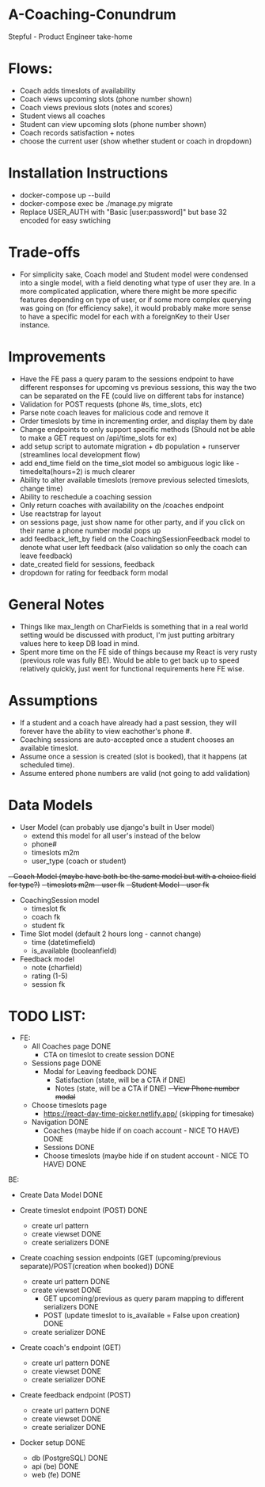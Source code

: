 # A-Coaching-Conundrum
Stepful - Product Engineer take-home 

# Flows:
- Coach adds timeslots of availability
- Coach views upcoming slots (phone number shown)
- Coach views previous slots (notes and scores)
- Student views all coaches 
- Student can view upcoming slots (phone number shown)
- Coach records satisfaction + notes
- choose the current user (show whether student or coach in dropdown)

# Installation Instructions
- docker-compose up --build 
- docker-compose exec be ./manage.py migrate
- Replace USER_AUTH with "Basic [user:password]" but base 32 encoded for easy swtiching

# Trade-offs
- For simplicity sake, Coach model and Student model were condensed into a single model, with a field denoting what type of user they are.  In a more complicated application, where there might be more specific features depending on type of user, or if some more complex querying was going on (for efficiency sake), it would probably make more sense to have a specific model for each with a foreignKey to their User instance. 

# Improvements
- Have the FE pass a query param to the sessions endpoint to have different responses for upcoming vs previous sessions, this way the two can be separated on the FE (could live on different tabs for instance)
- Validation for POST requests (phone #s, time_slots, etc)
- Parse note coach leaves for malicious code and remove it
- Order timeslots by time in incrementing order, and display them by date 
- Change endpoints to only support specific methods (Should not be able to make a GET request on /api/time_slots for ex)
- add setup script to automate migration + db population + runserver (streamlines local development flow)
- add end_time field on the time_slot model so ambiguous logic like -timedelta(hours=2) is much clearer
- Ability to alter available timeslots (remove previous selected timeslots, change time)
- Ability to reschedule a coaching session
- Only return coaches with availability on the /coaches endpoint
- Use reactstrap for layout
- on sessions page, just show name for other party, and if you click on their name a phone number modal pops up 
- add feedback_left_by field on the CoachingSessionFeedback model to denote what user left feedback (also validation so only the coach can leave feedback)
- date_created field for sessions, feedback
- dropdown for rating for feedback form modal


# General Notes
- Things like max_length on CharFields is something that in a real world setting would be discussed with product, I'm just putting arbitrary values here to keep DB load in mind.
- Spent more time on the FE side of things because my React is very rusty (previous role was fully BE).  Would be able to get back up to speed relatively quickly, just went for functional requirements here FE wise.

# Assumptions
- If a student and a coach have already had a past session, they will forever have the ability to view eachother's phone #.
- Coaching sessions are auto-accepted once a student chooses an available timeslot.
- Assume once a session is created (slot is booked), that it happens (at scheduled time).  
- Assume entered phone numbers are valid (not going to add validation)

# Data Models
- User Model (can probably use django's built in User model)
    - extend this model for all user's instead of the below
    - phone#
    - timeslots m2m
    - user_type (coach or student)
    
~~- Coach Model (maybe have both be the same model but with a choice field for type?)~~
    ~~- timeslots m2m
    - user fk~~
~~- Student Model
    - user fk~~

- CoachingSession model
    - timeslot fk
    - coach fk
    - student fk 
- Time Slot model (default 2 hours long - cannot change)
    - time (datetimefield)
    - is_available (booleanfield)
- Feedback model
    - note (charfield)
    - rating (1-5)
    - session fk
    
# TODO LIST: 
- FE: 
    - All Coaches page DONE 
        - CTA on timeslot to create session DONE
    - Sessions page DONE
        - Modal for Leaving feedback DONE 
            - Satisfaction (state, will be a CTA if DNE)
            - Notes (state, will be a CTA if DNE)
        ~~- View Phone number modal~~ 
    - Choose timeslots page
        - https://react-day-time-picker.netlify.app/ (skipping for timesake)
    - Navigation DONE 
        - Coaches (maybe hide if on coach account - NICE TO HAVE) DONE
        - Sessions DONE
        - Choose timeslots (maybe hide if on student account - NICE TO HAVE) DONE
        
BE:
- Create Data Model DONE
- Create timeslot endpoint (POST) DONE
    - create url pattern
    - create viewset DONE 
    - create serializers DONE
- Create coaching session endpoints (GET (upcoming/previous separate)/POST(creation when booked)) DONE 
    - create url pattern DONE 
    - create viewset DONE 
        - GET upcoming/previous as query param mapping to different serializers DONE
        - POST (update timeslot to is_available = False upon creation) DONE 
    - create serializer DONE
- Create coach's endpoint (GET)
    - create url pattern DONE
    - create viewset DONE
    - create serializer DONE
- Create feedback endpoint (POST)
    - create url pattern DONE
    - create viewset DONE
    - create serializer DONE

- Docker setup DONE 
    - db (PostgreSQL) DONE
    - api (be) DONE 
    - web (fe)  DONE
